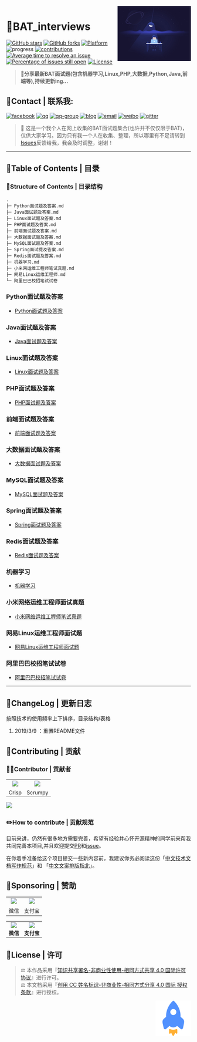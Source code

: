 <!-- markdown-toc start - Don't edit this section. Run M-x markdown-toc-generate-toc again -->
<img align="right" height="150" src="./image/码农.gif">

# :memo:BAT_interviews

[![GitHub stars](https://img.shields.io/github/stars/lengyue1024/BAT_interviews.svg)](https://github.com/lengyue1024/BAT_interviews/stargazers)
[![GitHub forks](https://img.shields.io/github/forks/lengyue1024/BAT_interviews.svg)](https://github.com/lengyue1024/BAT_interviews/network/members)
[![Platform](https://img.shields.io/badge/platform-markdown-red.svg)](https://guides.github.com/features/mastering-markdown/)
![progress](https://img.shields.io/badge/progress-developing-yellow.svg)
[![contributions](https://img.shields.io/badge/contributions-welcome-green.svg)](https://github.com/lengyue1024/BAT_interviews/pulls)
[![Average time to resolve an issue](http://isitmaintained.com/badge/resolution/lengyue1024/BAT_interviews.svg)](http://isitmaintained.com/project/lengyue1024/BAT_interviews "Average time to resolve an issue")
[![Percentage of issues still open](http://isitmaintained.com/badge/open/lengyue1024/BAT_interviews.svg)](http://isitmaintained.com/project/lengyue1024/BAT_interviews "Percentage of issues still open")
[![License](https://wangchujiang.com/sb/license/mit.svg)](https://github.com/lengyue1024/BAT_interviews/blob/master/LICENSE)

>**:rocket:分享最新BAT面试题(包含机器学习,Linux,PHP,大数据,Python,Java,前端等),持续更新ing...**

## :email:Contact | 联系我:  

[![facebook](https://wangchujiang.com/sb/ico/facebook.svg)](https://www.facebook.com/ibingyu)
[![qq](https://wangchujiang.com/sb/ico/qq.svg)](http://wpa.qq.com/msgrd?v=3&uin=3433951572&site=qq&menu=yes)
[![qq-group](https://wangchujiang.com/sb/ico/group.svg)](https://jq.qq.com/?_wv=1027&k=5MttUBq)
[![blog](https://wangchujiang.com/sb/ico/linux.svg)](https://www.bingyublog.com) [![email](https://wangchujiang.com/sb/ico/email.svg)](mailto:xzhxpx@qq.com)
[![weibo](https://wangchujiang.com/sb/ico/weibo.svg)](https://weibo.com/u/6083310945)
[![gitter](https://wangchujiang.com/sb/ico/gitter.svg)](https://gitter.im/bingyux/Lobby)

>:loudspeaker: 这是一个我个人在网上收集的BAT面试题集合(也许并不仅仅限于BAT)，仅供大家学习。因为只有我一个人在收集、整理，所以哪里有不足请转到[Issues](https://github.com/lengyue1024/BAT_interviews/issues)反馈给我，我会及时调整，谢谢！

---

## :file_folder:Table of Contents | 目录

### :wind_chime:Structure of Contents | 目录结构
```
.
├─ Python面试题及答案.md
├─ Java面试题及答案.md
├─ Linux面试题及答案.md
├─ PHP面试题及答案.md
├─ 前端面试题及答案.md
├─ 大数据面试题及答案.md
├─ MySQL面试题及答案.md
├─ Spring面试提及答案.md
├─ Redis面试题及答案.md
├─ 机器学习.md
├─ 小米网运维工程师笔试真题.md
├─ 网易Linux运维工程师.md
└─ 阿里巴巴校招笔试试卷
```

### Python面试题及答案
- [Python面试题及答案](Python面试题及答案.md)

### Java面试题及答案
- [Java面试题及答案](Java面试题及答案.md)

### Linux面试题及答案
- [Linux面试题及答案](Linux面试题及答案.md)

### PHP面试题及答案
- [PHP面试题及答案](PHP面试题及答案.md)

### 前端面试题及答案
- [前端面试题及答案](前端面试题及答案.md)

### 大数据面试题及答案
- [大数据面试题及答案](大数据面试题及答案.md)

### MySQL面试题及答案
- [MySQL面试题及答案](MySQL面试题及答案.md)

### Spring面试题及答案
- [Spring面试题及答案](Spring面试题及答案.md)

### Redis面试题及答案
- [Redis面试题及答案](Redis面试题及答案.md)

### 机器学习
- [机器学习](机器学习.md)

### 小米网络运维工程师面试真题
- [小米网络运维工程师笔试真题](小米网络运维工程师笔试真题.md)

### 网易Linux运维工程师面试题
- [网易Linux运维工程师面试题](网易Linux运维工程师面试题.md)

### 阿里巴巴校招笔试试卷
- [阿里巴巴校招笔试试卷](阿里巴巴校招笔试试卷)

---

## :art:ChangeLog | 更新日志

按照技术的使用频率上下排序，目录结构/表格

1. 2019/3/9 ：重置README文件


## :pushpin:Contributing | 贡献
### 🐱‍🏍Contributor | 贡献者


<table>
<tr>
<td align="center"><a href="https://crisp.chat/"><img src="https://valeriansaliou.github.io/sonic/images/logo-crisp.png" height="64" /></a></td>
<td align="center"><a href="https://scrumpy.io/"><img src="https://valeriansaliou.github.io/sonic/images/logo-scrumpy.png" height="64" /></a></td>
</tr>
<tr>
<td align="center">Crisp</td>
<td align="center">Scrumpy</td>
</tr>
</table>


<a href="https://github.com/lengyue1024/BAT_interviews/graphs/contributors"><img src="https://avatars0.githubusercontent.com/u/36565884?s=400&v=4" width="80px"></a>
### :pencil2:How to contribute | 贡献规范
目前来讲，仍然有很多地方需要完善，希望有经验并心怀开源精神的同学前来帮我共同完善本项目,并且欢迎提交[PR](https://github.com/lengyue1024/BAT_interviews/pulls)和[issue](https://github.com/lengyue1024/BAT_interviews/issues/new)。

在你着手准备给这个项目提交一些新内容前，我建议你务必阅读这份「[中文技术文档写作规范](https://github.com/ruanyf/document-style-guide)」和 「[中文文案排版指北](https://github.com/sparanoid/chinese-copywriting-guidelines)」。

## :lollipop:Sponsoring | 赞助


<table>
<tr>
<td align="center"><img src="https://ws1.sinaimg.cn/large/006DGX4tly1g04y26vkykj305k05kjt3.jpg" height="64" /></a></td>
<td align="center"><img src="https://ws1.sinaimg.cn/large/006DGX4tly1g0oqmwuikzj305k05kmyo.jpg" height="64" /></a></td>
</tr>
<tr>
<td align="center">微信</td>
<td align="center">支付宝</td>
</tr>
</table>


<table>
<tr>
<td align="center">
<img src="https://ws1.sinaimg.cn/large/006DGX4tly1g04y26vkykj305k05kjt3.jpg"><br><strong>微信</strong>
</td>
<td>
<center>
<img src="https://ws1.sinaimg.cn/large/006DGX4tly1g0oqmwuikzj305k05kmyo.jpg">
<br><strong>支付宝</strong>
</center>
</td>
</tr>
</table>

## :bookmark:License | 许可
>⚖ 本作品采用『[知识共享署名-非商业性使用-相同方式共享 4.0 国际许可协议](http://creativecommons.org/licenses/by-nc-sa/4.0/)』进行许可。  
⚖ 本文档采用『[创用 CC 姓名标识-非商业性-相同方式分享 4.0 国际 授权条款](http://creativecommons.org/licenses/by-nc-sa/4.0/)』进行授权。

<a href="#"><img align="right" src="image/rocket.svg" title="回到顶部" border="0"></a>
